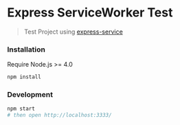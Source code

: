 Express ServiceWorker Test
=========

> Test Project using [express-service](https://github.com/bahmutov/express-service)

### Installation  
Require Node.js >= 4.0

```sh
npm install
```

### Development

```sh
npm start
# then open http://localhost:3333/
```
